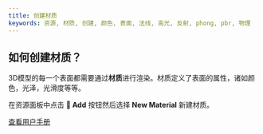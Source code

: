 ```yaml
---
title: 创建材质
keywords: 资源, 材质, 创建, 颜色, 表面, 法线, 高光, 反射, phong, pbr, 物理
---
```


## 如何创建材质？

3D模型的每一个表面都需要通过**材质**进行渲染。材质定义了表面的属性，诸如颜色，光泽，光滑度等等。

在资源面板中点击 **<span class="font-icon">&#57632;</span> Add** 按钮然后选择 **New Material** 新建材质。

<a class="docs" href="http://developer.playcanvas.com/en/user-manual/assets/materials/" target="_blank">查看用户手册</a>

